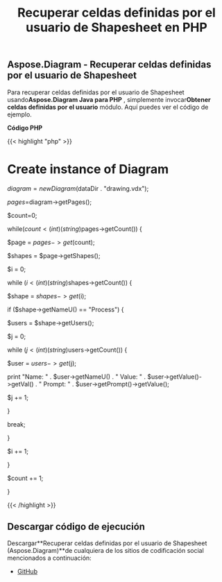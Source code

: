 ﻿---
title: Recuperar celdas definidas por el usuario de Shapesheet en PHP
type: docs
weight: 30
url: /es/java/retrieve-user-defined-cells-from-shapesheet-in-php/
---
## **Aspose.Diagram - Recuperar celdas definidas por el usuario de Shapesheet**
 Para recuperar celdas definidas por el usuario de Shapesheet usando**Aspose.Diagram Java para PHP** , simplemente invocar**Obtener celdas definidas por el usuario** módulo. Aquí puedes ver el código de ejemplo.

**Código PHP**

{{< highlight "php" >}}

 # Create instance of Diagram

$diagram=new Diagram($dataDir . "drawing.vdx");

$pages=$diagram->getPages();

$count=0;

while($count<(int)(string)$pages->getCount()) {

$page = $pages->get($count);

$shapes = $page->getShapes();

$i = 0;

while ($i<(int)(string)$shapes->getCount()) {

$shape = $shapes->get($i);

if ($shape->getNameU() == "Process") {

$users = $shape->getUsers();

$j = 0;

while ($j<(int)(string)$users->getCount()) {

$user = $users->get($j);

print "Name: " . $user->getNameU() . " Value: " . $user->getValue()->getVal() . " Prompt: " . $user->getPrompt()->getValue();

$j += 1;

}

break;

}

$i += 1;

}

$count += 1;

}

{{< /highlight >}}
## **Descargar código de ejecución**
 Descargar**Recuperar celdas definidas por el usuario de Shapesheet (Aspose.Diagram)**de cualquiera de los sitios de codificación social mencionados a continuación:

- [GitHub](https://github.com/asposediagram/Aspose.Diagram-for-Java/blob/master/Plugins/Aspose_Diagram_Java_for_PHP/src/aspose/diagram/WorkingwithUserdefinedCells/GetUserDefinedCells.php)
